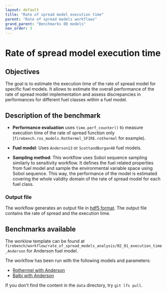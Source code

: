 ```yaml
---
layout: default
title: "Rate of spread model execution time"
parent: "Rate of spread models workflows"
grand_parent: "Benchmarks 0D models"
nav_order: 3
---
```


# Rate of spread model execution time
## Objectives

The goal is to estimate the execution time of the rate of spread model for specific fuel models.
It allows to estimate the overall performance of the rate of spread model implementation and assess discrepancies in performances for different fuel classes within a fuel model.

## Description of the benchmark

- **Performance evaluation** uses `time.perf_counter()` to measure execution time of the rate of spread function only (`firebench.ros_models.Rothermel_SFIRE.rothermel` for example).

- **Fuel model**: Uses `Anderson13` or `ScottandBurgan40` fuel models. 

- **Sampling method**: This workflow uses Sobol sequence sampling similarly to sensitivity workflow. It defines the fuel related properties from fuel model and sample the environmental variable space using Sobol sequence. This way, the performance of the model is estimated covering the whole validity domain of the rate of spread model for each fuel class.

### Output file

The workflow generates an output file in [hdf5 format](https://www.hdfgroup.org/solutions/hdf5/).
The output file contains the rate of spread and the execution time.

## Benchmarks available

The worklow template can be found at `firebench/workflow/rate_of_spread_models_analysis/02_01_execution_time_Anderson` for Anderson fuel model.

The workflow has been run with the following models and parameters:
- [Rothermel with Anderson](Rothermel_anderson/report.html)
- [Balbi with Anderson](Balbi_anderson/report.html)
<!-- the name of the workflow test, commit hash of the code that generated this data, generation date, other info on the library used (with commit hash if possible), inputs  -->

If you don't find the content in the `data` directory, try `git lfs pull`.